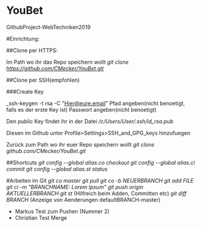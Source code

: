 # YouBet
GithubProject-WebTechniken2019

#Einrichtung:

##Clone per HTTPS:

Im Path wo ihr das Repo speichern wollt
_git clone https://github.com/CMecker/YouBet.git_

##Clone per SSH(empfohlen)

###Create Key 

_ssh-keygen -t rsa -C "Hier@eure.email"
Pfad angeben(nicht benoetigt, falls es der erste Key ist)
Passwort angeben(nicht benoetigt)

Den public Key findet ihr in der Datei
*/c/Users/User/.ssh/id_rsa.pub*

Diesen im Github unter Profile>Settings>SSH_and_GPG_keys hinzufuegen

Zurück zum Path wo ihr euer Repo speichern wollt
_git clone github.com/CMecker/YouBet.git_

##Shortcuts
_git config --global alias.co checkout_
_git config --global alias.ci commit_
_git config --global alias.st status_

#Arbeiten im Git
_git co master_
_git pull_
_git co -b NEUERBRANCH_
_git add FILE_
_git ci -m "BRANCHNAME: Lorem Ipsum"_
_git push origin AKTUELLERBRANCH_
_git st_ (Hilfreich beim Adden, Committen etc)
_git diff BRANCH_ (Anzeige von Aenderungen defaultBRANCH-master)

* Markus Test zum Pushen (Nummer 2)
* Christian Test Merge
